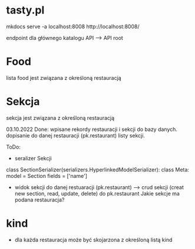 # tasty.pl
mkdocs serve -a localhost:8008
http://localhost:8008/

endpoint dla głównego katalogu API 
--> API root
# Food
lista food jest związana z określoną restauracją

# Sekcja
sekcja jest związana z określoną restauracją

03.10.2022
Done:
wpisane rekordy restauracji i sekcji do bazy danych. 
dopisanie do danej restauracji (pk.restaurant) listy sekcji.

ToDo:
- seralizer Sekcji

class SectionSerializer(serializers.HyperlinkedModelSerializer):
    class Meta:
        model = Section
        fields = ['name']

- widok sekcji do danej restuaracji (pk.restaurant) --> crud sekcji (creat new section, read, update, delete) do pk.restaurant
Jakie sekcje ma podana restauracja?

# kind
- dla każda restauracja może być skojarzona z określoną listą kind


